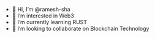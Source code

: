- 👋 Hi, I’m @ramesh-sha
- 👀 I’m interested in Web3
- 🌱 I’m currently learning RUST
- 💞️ I’m looking to collaborate on Blockchain Technology

<!---
ramesh-sha/ramesh-sha is a ✨ special ✨ repository because its `README.md` (this file) appears on your GitHub profile.
You can click the Preview link to take a look at your changes.
--->
